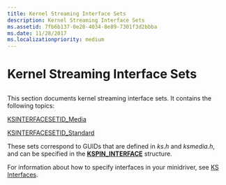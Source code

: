 ```yaml
---
title: Kernel Streaming Interface Sets
description: Kernel Streaming Interface Sets
ms.assetid: 7fb6b137-0e28-4034-8e89-7301f3d2bbba
ms.date: 11/28/2017
ms.localizationpriority: medium
---
```


# Kernel Streaming Interface Sets


## <span id="ddk_kernel_streaming_interface_sets_ks"></span><span id="DDK_KERNEL_STREAMING_INTERFACE_SETS_KS"></span>


This section documents kernel streaming interface sets. It contains the following topics:

[KSINTERFACESETID\_Media](ksinterfacesetid-media.md)

[KSINTERFACESETID\_Standard](ksinterfacesetid-standard.md)

These sets correspond to GUIDs that are defined in *ks.h* and *ksmedia.h*, and can be specified in the [**KSPIN\_INTERFACE**](https://msdn.microsoft.com/library/windows/hardware/ff563537) structure.

For information about how to specify interfaces in your minidriver, see [KS Interfaces](https://msdn.microsoft.com/library/windows/hardware/ff567652).

 

 





